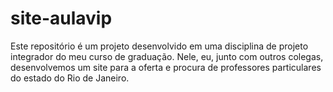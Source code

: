 # site-aulavip
Este repositório é um projeto desenvolvido em uma disciplina de projeto integrador do meu curso de graduação. Nele, eu, junto com outros colegas, desenvolvemos um site para a oferta e procura de professores particulares do estado do Rio de Janeiro.
